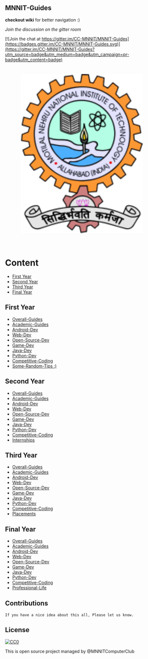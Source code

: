 ## MNNIT-Guides

**checkout wiki** for better navigation :)

*Join the discussion on the gitter room* <br>

[![Join the chat at https://gitter.im/CC-MNNIT/MNNIT-Guides](https://badges.gitter.im/CC-MNNIT/MNNIT-Guides.svg)](https://gitter.im/CC-MNNIT/MNNIT-Guides?utm_source=badge&utm_medium=badge&utm_campaign=pr-badge&utm_content=badge)

<h1 align="center">
	<img width="400" src="https://raw.githubusercontent.com/CC-MNNIT/MNNIT-Guides/master/MNNIT.png" alt="Awesome">
	<br>
	<br>
</h1>

<!--
<p align="center">
	<b>✨ MNNIT Computer Club <a href="https://github.com/CC-MNNIT/">Awesome</a> Resource Hub! ✨</b>
</p>

<br>

<p align="center">
	<a href="home.md">What is an MNNIT guides?</a>&nbsp;&nbsp;&nbsp;
</p>

<br>


<h4 align="center">Support our work by contributing to guide and open source in general</h4>
<br>
-->


# Content
- [First Year](first-year)
- [Second Year](second-Year)
- [Third Year](third-Year)
- [Final Year](final-Year)

## First Year
	
* [Overall-Guides](https://github.com/CC-MNNIT/MNNIT-Guides/wiki/1st-Year-Overall-Guides)
* [Academic-Guides](https://github.com/CC-MNNIT/MNNIT-Guides/wiki/1st-Year-Academics-Guide)
* [Android-Dev](https://github.com/CC-MNNIT/MNNIT-Guides/wiki/1st-Year-Android-dev)
* [Web-Dev](https://github.com/CC-MNNIT/MNNIT-Guides/wiki/1st-Year-Web-dev)
* [Open-Source-Dev](https://github.com/CC-MNNIT/MNNIT-Guides/wiki/1st-Year-Open-source)
* [Game-Dev](https://github.com/CC-MNNIT/MNNIT-Guides/wiki/1st-Year-Game-dev)
* [Java-Dev](https://github.com/CC-MNNIT/MNNIT-Guides/wiki/1st-Year-Java-dev)
* [Python-Dev](https://github.com/CC-MNNIT/MNNIT-Guides/wiki/1st-Year-Python-dev)
* [Competitive-Coding](https://github.com/CC-MNNIT/MNNIT-Guides/wiki/1st-Year-Competitive-coding-1)
* [Some-Random-Tips :)](https://github.com/CC-MNNIT/MNNIT-Guides/wiki/1st-Year-some-random-tips-1)


## Second Year

* [Overall-Guides](https://github.com/CC-MNNIT/MNNIT-Guides/wiki/2nd-Year-Overall-Guides)
* [Academic-Guides](https://github.com/CC-MNNIT/MNNIT-Guides/wiki/2nd-Year-Academics-Guide)
* [Android-Dev](https://github.com/CC-MNNIT/MNNIT-Guides/wiki/2nd-Year-Android-dev)
* [Web-Dev](https://github.com/CC-MNNIT/MNNIT-Guides/wiki/2nd-Year-Web-dev)
* [Open-Source-Dev](https://github.com/CC-MNNIT/MNNIT-Guides/wiki/2nd-Year-Open-source)
* [Game-Dev](https://github.com/CC-MNNIT/MNNIT-Guides/wiki/2nd-Year-Game-dev)
* [Java-Dev](https://github.com/CC-MNNIT/MNNIT-Guides/wiki/2nd-Year-Java-dev)
* [Python-Dev](https://github.com/CC-MNNIT/MNNIT-Guides/wiki/2nd-Year-Python-dev)
* [Competitive-Coding](https://github.com/CC-MNNIT/MNNIT-Guides/wiki/2nd-Year-Competitive-coding-1)
* [Internships](https://github.com/CC-MNNIT/MNNIT-Guides/wiki/Internship-Guide)


## Third Year

* [Overall-Guides](https://github.com/CC-MNNIT/MNNIT-Guides/wiki/3rd-Year-Overall-Guides)
* [Academic-Guides](https://github.com/CC-MNNIT/MNNIT-Guides/wiki/3rd-Year-Academics-Guide)
* [Android-Dev](https://github.com/CC-MNNIT/MNNIT-Guides/wiki/3rd-Year-Android-dev)
* [Web-Dev](https://github.com/CC-MNNIT/MNNIT-Guides/wiki/3rd-Year-Web-dev)
* [Open-Source-Dev](https://github.com/CC-MNNIT/MNNIT-Guides/wiki/3rd-Year-Open-source)
* [Game-Dev](https://github.com/CC-MNNIT/MNNIT-Guides/wiki/3rd-Year-Game-dev)
* [Java-Dev](https://github.com/CC-MNNIT/MNNIT-Guides/wiki/3rd-Year-Java-dev)
* [Python-Dev](https://github.com/CC-MNNIT/MNNIT-Guides/wiki/3rd-Year-Python-dev)
* [Competitive-Coding](https://github.com/CC-MNNIT/MNNIT-Guides/wiki/3rd-Year-Competitive-coding-1)
* [Placements](https://github.com/CC-MNNIT/MNNIT-Guides/wiki/Placement-Guide)


## Final Year

* [Overall-Guides](https://github.com/CC-MNNIT/MNNIT-Guides/wiki/Final-Year-Overall-Guides)
* [Academic-Guides](https://github.com/CC-MNNIT/MNNIT-Guides/wiki/Final-Year-Academics-Guide)
* [Android-Dev](https://github.com/CC-MNNIT/MNNIT-Guides/wiki/Final-Year-Android-dev)
* [Web-Dev](https://github.com/CC-MNNIT/MNNIT-Guides/wiki/Final-Year-Web-dev)
* [Open-Source-Dev](https://github.com/CC-MNNIT/MNNIT-Guides/wiki/Final-Year-Open-source)
* [Game-Dev](https://github.com/CC-MNNIT/MNNIT-Guides/wiki/Final-Year-Game-dev)
* [Java-Dev](https://github.com/CC-MNNIT/MNNIT-Guides/wiki/Final-Year-Java-dev)
* [Python-Dev](https://github.com/CC-MNNIT/MNNIT-Guides/wiki/Final-Year-Python-dev)
* [Competitive-Coding](https://github.com/CC-MNNIT/MNNIT-Guides/wiki/Final-Year-Competitive-coding-1)
* [Professional-Life](https://github.com/CC-MNNIT/MNNIT-Guides/wiki/Professional-Life)


## Contributions

	If you have a nice idea about this all, Please let us know.

## License

[![CC0](http://mirrors.creativecommons.org/presskit/buttons/88x31/svg/cc-zero.svg)](https://creativecommons.org/publicdomain/zero/1.0/)

This is open source project managed by @MNNITComputerClub
